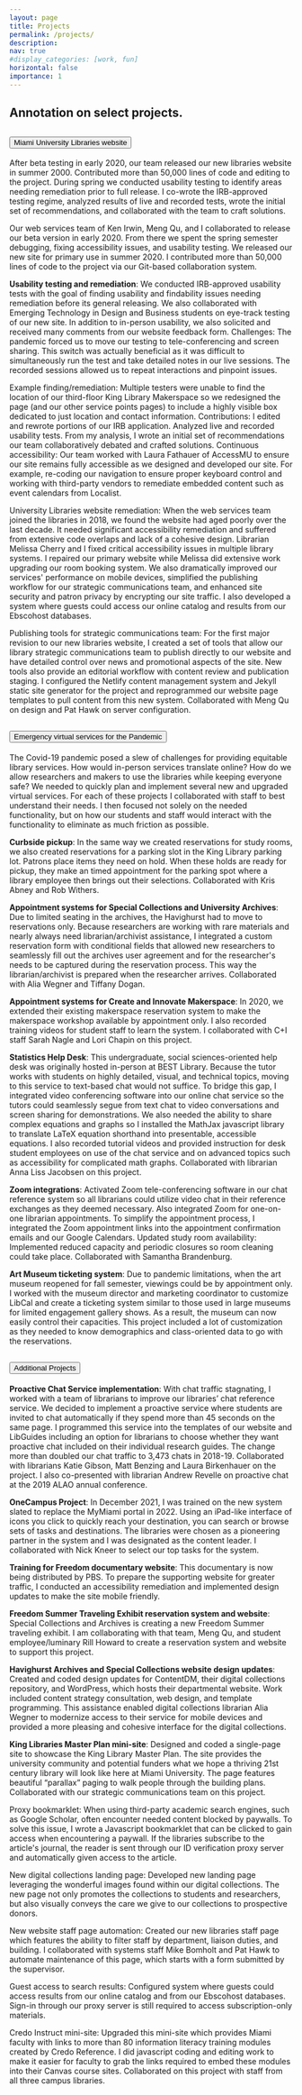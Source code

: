 ```yaml
---
layout: page
title: Projects
permalink: /projects/
description:
nav: true
#display_categories: [work, fun]
horizontal: false
importance: 1
---
```

<h2 class="page-header">Annotation on select projects.</h2>
<div class="accordion" id="projects-accordion">
  <div class="card">
    <div class="card-header" id="headingOne">
      <h2 class="mb-0">
        <button class="btn btn-link btn-block text-left" type="button" data-toggle="collapse" data-target="#collapseOne" aria-expanded="true" aria-controls="collapseOne">
          Miami University Libraries website
        </button>
      </h2>
    </div>
    <div id="collapseOne" class="collapse" aria-labelledby="headingOne" data-parent="#projects-accordion">
      <div class="card-body" markdown="1">



After beta testing in early 2020, our team released our new libraries website in summer 2000. Contributed more than 50,000 lines of code and editing to the project. During spring we conducted usability testing to identify areas needing remediation prior to full release. I co-wrote the IRB-approved testing regime, analyzed results of live and recorded tests, wrote the initial set of recommendations, and collaborated with the team to craft solutions.

Our web services team of Ken Irwin, Meng Qu, and I collaborated to release our beta version in early 2020. From there we spent the spring semester debugging, fixing accessibility issues, and usability testing. We released our new site for primary use in summer 2020. I contributed more than 50,000 lines of code to the project via our Git-based collaboration system.

**Usability testing and remediation**: We conducted IRB-approved usability tests with the goal of finding usability and findability issues needing remediation before its general releasing. We also collaborated with Emerging Technology in Design and Business students on eye-track testing of our new site. In addition to in-person usability, we also solicited and received many comments from our website feedback form.
Challenges: The pandemic forced us to move our testing to tele-conferencing and screen sharing. This switch was actually beneficial as it was difficult to simultaneously run the test and take detailed notes in our live sessions. The recorded sessions allowed us to repeat interactions and pinpoint issues. 

Example finding/remediation: Multiple testers were unable to find the location of our third-floor King Library Makerspace so we redesigned the page (and our other service points pages) to include a highly visible box dedicated to just location and contact information. 
Contributions: I edited and rewrote portions of our IRB application. Analyzed live and recorded usability tests. From my analysis, I wrote an initial set of recommendations our team collaboratively debated and crafted solutions.
Continuous accessibility: Our team worked with Laura Fathauer of AccessMU to ensure our site remains fully accessible as we designed and developed our site. For example, re-coding our navigation to ensure proper keyboard control and working with third-party vendors to remediate embedded content such as event calendars from Localist.

University Libraries website remediation: When the web services team joined the libraries in 2018, we found the website had aged poorly over the last decade. It needed significant accessibility remediation and suffered from extensive code overlaps and lack of a cohesive design. Librarian Melissa Cherry and I fixed critical accessibility issues in multiple library systems. I repaired our primary website while Melissa did extensive work upgrading our room booking system. We also dramatically improved our services' performance on mobile devices, simplified the publishing workflow for our strategic communications team, and enhanced site security and patron privacy by encrypting our site traffic. I also developed a system where guests could access our online catalog and results from our Ebscohost databases.

Publishing tools for strategic communications team: For the first major revision to our new libraries website, I created a set of tools that allow our library strategic communications team to publish directly to our website and have detailed control over news and promotional aspects of the site. New tools also provide an editorial workflow with content review and publication staging. I configured the Netlify content management system and Jekyll static site generator for the project and reprogrammed our website page templates to pull content from this new system. Collaborated with Meng Qu on design and Pat Hawk on server configuration.



  </div>
  </div>
  </div>
  <div class="card">
    <div class="card-header" id="headingTwo">
      <h2 class="mb-0">
        <button class="btn btn-link btn-block text-left collapsed" type="button" data-toggle="collapse"
          data-target="#collapseTwo" aria-expanded="false" aria-controls="collapseTwo">
              Emergency virtual services for the Pandemic
        </button>
      </h2>
    </div>
    <div id="collapseTwo" class="collapse" aria-labelledby="headingTwo" data-parent="#projects-accordion">
      <div class="card-body" markdown="1">
        
The Covid-19 pandemic posed a slew of challenges for providing equitable library services. How would in-person services translate online? How do we allow researchers and makers to use the libraries while keeping everyone safe? We needed to quickly plan and implement several new and upgraded virtual services. For each of these projects I collaborated with staff to best understand their needs. I then focused not solely on the needed functionality, but on how our students and staff would interact with the functionality to eliminate as much friction as possible.

**Curbside pickup**: In the same way we created reservations for study rooms, we also created reservations for a parking slot in the King Library parking lot. Patrons place items they need on hold. When these holds are ready for pickup, they make an timed appointment for the parking spot where a library employee then brings out their selections. Collaborated with Kris Abney and Rob Withers.

**Appointment systems for Special Collections and University Archives**: Due to limited seating in the archives, the Havighurst had to move to reservations only. Because researchers are working with rare materials and nearly always need librarian/archivist assistance, I integrated a custom reservation form with conditional fields that allowed new researchers to seamlessly fill out the archives user agreement and for the researcher's needs to be captured during the reservation process. This way the librarian/archivist is prepared when the researcher arrives. Collaborated with Alia Wegner and Tiffany Dogan. 

**Appointment systems for Create and Innovate Makerspace**: In 2020, we extended their existing makerspace reservation system to make the makerspace workshop available by appointment only. I also recorded training videos for student staff to learn the system. I collaborated with C+I staff Sarah Nagle and Lori Chapin on this project.

**Statistics Help Desk**: This undergraduate, social sciences-oriented help desk was originally hosted in-person at BEST Library. Because the tutor works with students on highly detailed, visual, and technical topics, moving to this service to text-based chat would not suffice. To bridge this gap, I integrated video conferencing software into our online chat service so the tutors could seamlessly segue from text chat to video conversations and screen sharing for demonstrations. We also needed the ability to share complex equations and graphs so I installed the MathJax javascript library to translate LaTeX equation shorthand into presentable, accessible equations. I also recorded tutorial videos and provided instruction for desk student employees on use of the chat service and on advanced topics such as accessibility for complicated math graphs. Collaborated with librarian Anna Liss Jacobsen on this project.

**Zoom integrations**: Activated Zoom tele-conferencing software in our chat reference system so all librarians could utilize video chat in their reference exchanges as they deemed necessary. Also integrated Zoom for one-on-one librarian appointments. To simplify the appointment process, I integrated the Zoom appointment links into the appointment confirmation emails and our Google Calendars.
Updated study room availability: Implemented reduced capacity and periodic closures so room cleaning could take place. Collaborated with Samantha Brandenburg.

**Art Museum ticketing system**: Due to pandemic limitations, when the art museum reopened for fall semester, viewings could be by appointment only. I worked with the museum director and marketing coordinator to customize LibCal and create a ticketing system similar to those used in large museums for limited engagement gallery shows. As a result, the museum can now easily control their capacities. This project included a lot of customization as they needed to know demographics and class-oriented data to go with the reservations.

  </div>
</div>
  </div>
  <div class="card">
    <div class="card-header" id="headingThree">
      <h2 class="mb-0">
        <button class="btn btn-link btn-block text-left collapsed" type="button" data-toggle="collapse"
          data-target="#collapseThree" aria-expanded="false" aria-controls="collapseThree">
          Additional Projects
        </button>
      </h2>
    </div>
    <div id="collapseThree" class="collapse" aria-labelledby="headingThree" data-parent="#projects-accordion">
      <div class="card-body" markdown="1">
        
**Proactive Chat Service implementation**: With chat traffic stagnating, I worked with a team of librarians to improve our libraries’ chat reference service. We decided to implement a proactive service where students are invited to chat automatically if they spend more than 45 seconds on the same page. I programmed this service into the templates of our website and LibGuides including an option for librarians to choose whether they want proactive chat included on their individual research guides. The change more than doubled our chat traffic to 3,473 chats in 2018-19. Collaborated with librarians Katie Gibson, Matt Benzing and Laura Birkenhauer on the project. I also co-presented with librarian Andrew Revelle on proactive chat at the 2019 ALAO annual conference. 

**OneCampus Project**: In December 2021, I was trained on the new system slated to replace the MyMiami portal in 2022. Using an iPad-like interface of icons you click to quickly reach your destination, you can search or browse sets of tasks and destinations. The libraries were chosen as a pioneering partner in the system and I was designated as the content leader. I collaborated with Nick Kneer to select our top tasks for the system.

**Training for Freedom documentary website**: This documentary is now being distributed by PBS. To prepare the supporting website for greater traffic, I conducted an accessibility remediation and implemented design updates to make the site mobile friendly.

**Freedom Summer Traveling Exhibit reservation system and website**: Special Collections and Archives is creating a new Freedom Summer traveling exhibit. I am collaborating with that team, Meng Qu, and student employee/luminary Rill Howard to create a reservation system and website to support this project.
    
**Havighurst Archives and Special Collections website design updates**: Created and coded design updates for ContentDM, their digital collections repository, and WordPress, which hosts their departmental website. Work included content strategy consultation, web design, and template programming. This assistance enabled digital collections librarian Alia Wegner to modernize access to their service for mobile devices and provided a more pleasing and cohesive interface for the digital collections.

**King Libraries Master Plan mini-site**: Designed and coded a single-page site to showcase the King Library Master Plan. The site provides the university community and potential funders what we hope a thriving 21st century library will look like here at Miami University. The page features beautiful “parallax” paging to walk people through the building plans. Collaborated with our strategic communications team on this project.

Proxy bookmarklet: When using third-party academic search engines, such as Google Scholar, often encounter needed content blocked by paywalls. To solve this issue, I wrote a Javascript bookmarklet that can be clicked to gain access when encountering a paywall. If the libraries subscribe to the article's journal, the reader is sent through our ID verification proxy server and automatically given access to the article.

New digital collections landing page: Developed new landing page leveraging the wonderful images found within our digital collections. The new page not only promotes the collections to students and researchers, but also visually conveys the care we give to our collections to prospective donors.

New website staff page automation: Created our new libraries staff page which features the ability to filter staff by department, liaison duties, and building. I collaborated with systems staff Mike Bomholt and Pat Hawk to automate maintenance of this page, which starts with a form submitted by the supervisor.

Guest access to search results: Configured system where guests could access results from our online catalog and from our Ebscohost databases. Sign-in through our proxy server is still required to access subscription-only materials.

Credo Instruct mini-site: Upgraded this mini-site which provides Miami faculty with links to more than 80 information literacy training modules created by Credo Reference. I did javascript coding and editing work to make it easier for faculty to grab the links required to embed these modules into their Canvas course sites. Collaborated on this project with staff from all three campus libraries.




  </div>
    </div>
      </div>
        </div>
